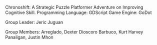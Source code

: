 Chronoshift: A Strategic Puzzle Platformer Adventure on Improving Cognitive Skill.
Programming Language: GDScript
Game Engine: GoDot

Group Leader:
Jeric Juguan

Group Members:
Arreglado, Dexter Dioscoro
Barbuco, Kurt Harvey
Panaligan, Justin Mhon
